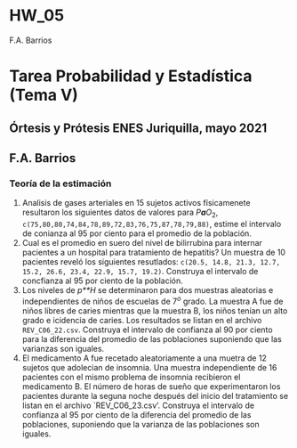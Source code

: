 HW\_05
================
F.A. Barrios

# Tarea Probabilidad y Estadística (Tema V)

## Órtesis y Prótesis ENES Juriquilla, mayo 2021

## F.A. Barrios

### Teoría de la estimación

1.  Analisis de gases arteriales en 15 sujetos activos físicamenete
    resultaron los siguientes datos de valores para
    *P**a**O*<sub>2</sub>,
    `c(75,80,80,74,84,78,89,72,83,76,75,87,78,79,88)`, estime el
    intervalo de conianza al 95 por ciento para el promedio de la
    población.
2.  Cual es el promedio en suero del nivel de bilirrubina para internar
    pacientes a un hospital para tratamiento de hepatítis? Un muestra de
    10 pacientes reveló los siguientes resutlados:
    `c(20.5, 14.8, 21.3, 12.7, 15.2, 26.6, 23.4, 22.9, 15.7, 19.2)`.
    Construya el intervalo de concfianza al 95 por ciento de la
    población.
3.  Los niveles de *p**H* se determinaron para dos muestras aleatorias e
    independientes de niños de escuelas de 7<sup>*o*</sup> grado. La
    muestra A fue de niños libres de caries mientras que la muestra B,
    los niños tenían un alto grado e icidencia de caries. Los resultados
    se listan en el archivo `REV_C06_22.csv`. Construya el intervalo de
    confianza al 90 por ciento para la diferencia del promedio de las
    poblaciones suponiendo que las varianzas son iguales.
4.  El medicamento A fue recetado aleatoriamente a una muetra de 12
    sujetos que adolecian de insomnia. Una muestra independiente de 16
    pacientes con el mismo problema de insomnia recibieron el
    medicamento B. El número de horas de sueño que experimentaron los
    pacientes durante la seguna noche después del inicio del tratamiento
    se listan en el archivo \`REV\_C06\_23.csv’. Construya el intervalo
    de confianza al 95 por ciento de la diferencia del promedio de las
    poblaciones, suponiendo que la varianza de las poblaciones son
    iguales.
